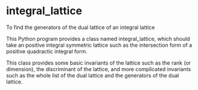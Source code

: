 # integral_lattice
To find the generators of the dual lattice of an integral lattice

This Python program provides a class named integral_lattice, which should take an positive integral symmetric lattice such as the intersection form of a positive quadractic integral form.

This class provides some basic invariants of the lattice such as the rank (or dimension), the discriminant of the lattice,
and more complicated invariants such as the whole list of the dual lattice and the generators of the dual lattice.
